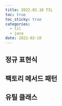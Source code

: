 ```yaml
---
title: 2022.02.10 TIL
toc: true
toc_sticky: true
categories:
  - til
  - java
date: 2022-02-10
---
```


## 정규 표현식

## 팩토리 메서드 패턴

## 유틸 클래스